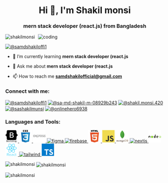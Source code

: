 
<h1 align="center">Hi 👋, I'm Shakil monsi</h1>
<h3 align="center">mern stack developer (react.js) from Bangladesh</h3>
<img align="right" alt="coding" width="400" src="https://media.tenor.com/qJ5evVs-_uUAAAAC/coding.gif"/>


<p align="left"> <img src="https://komarev.com/ghpvc/?username=shakilmonsi&label=Profile%20views&color=0e75b6&style=flat" alt="shakilmonsi" /> </p>

<p align="left"> <a href="https://twitter.com/@samdshakiloffi1" target="blank"><img src="https://img.shields.io/twitter/follow/samdshakiloffi1?logo=twitter&style=for-the-badge" alt="@samdshakiloffi1" /></a> </p>

- 🌱 I’m currently learning **mern stack developer (react.js**

- 💬 Ask me about **mern stack developer (react.js**

- 📫 How to reach me **samdshakilofficial@gmail.com**

<h3 align="left">Connect with me:</h3>
<p align="left">
<a href="https://twitter.com/@samdshakiloffi1" target="blank"><img align="center" src="https://raw.githubusercontent.com/rahuldkjain/github-profile-readme-generator/master/src/images/icons/Social/twitter.svg" alt="@samdshakiloffi1" height="30" width="40" /></a>
<a href="https://www.linkedin.com/in/sa-md-shakil-m-08929b243/" target="blank"><img align="center" src="https://raw.githubusercontent.com/rahuldkjain/github-profile-readme-generator/master/src/images/icons/Social/linked-in-alt.svg" alt="@sa-md-shakil-m-08929b243" height="30" width="40" /></a>
<a href="https://fb.com/@shakil.monsi.420" target="blank"><img align="center" src="https://raw.githubusercontent.com/rahuldkjain/github-profile-readme-generator/master/src/images/icons/Social/facebook.svg" alt="@shakil.monsi.420" height="30" width="40" /></a>
<a href="https://www.instagram.com/sashakilmunsi/?igshid=MWlmdDV3bDg1cHpzcA%3D%3D" target="blank"><img align="center" src="https://raw.githubusercontent.com/rahuldkjain/github-profile-readme-generator/master/src/images/icons/Social/instagram.svg" alt="@sashakilmunsi" height="30" width="40" /></a>
<a href="https://www.youtube.com/@onlinehero6938" target="blank"><img align="center" src="https://raw.githubusercontent.com/rahuldkjain/github-profile-readme-generator/master/src/images/icons/Social/youtube.svg" alt="@onlinehero6938" height="30" width="40" /></a>
</p>

<h3 align="left">Languages and Tools:</h3>
<p align="left"> <a href="https://getbootstrap.com" target="_blank" rel="noreferrer"> <img src="https://raw.githubusercontent.com/devicons/devicon/master/icons/bootstrap/bootstrap-plain-wordmark.svg" alt="bootstrap" width="40" height="40"/> </a> <a href="https://www.w3schools.com/css/" target="_blank" rel="noreferrer"> <img src="https://raw.githubusercontent.com/devicons/devicon/master/icons/css3/css3-original-wordmark.svg" alt="css3" width="40" height="40"/> </a> <a href="https://expressjs.com" target="_blank" rel="noreferrer"> <img src="https://raw.githubusercontent.com/devicons/devicon/master/icons/express/express-original-wordmark.svg" alt="express" width="40" height="40"/> </a> <a href="https://www.figma.com/" target="_blank" rel="noreferrer"> <img src="https://www.vectorlogo.zone/logos/figma/figma-icon.svg" alt="figma" width="40" height="40"/> </a> <a href="https://firebase.google.com/" target="_blank" rel="noreferrer"> <img src="https://www.vectorlogo.zone/logos/firebase/firebase-icon.svg" alt="firebase" width="40" height="40"/> </a> <a href="https://www.w3.org/html/" target="_blank" rel="noreferrer"> <img src="https://raw.githubusercontent.com/devicons/devicon/master/icons/html5/html5-original-wordmark.svg" alt="html5" width="40" height="40"/> </a> <a href="https://developer.mozilla.org/en-US/docs/Web/JavaScript" target="_blank" rel="noreferrer"> <img src="https://raw.githubusercontent.com/devicons/devicon/master/icons/javascript/javascript-original.svg" alt="javascript" width="40" height="40"/> </a> <a href="https://www.mongodb.com/" target="_blank" rel="noreferrer"> <img src="https://raw.githubusercontent.com/devicons/devicon/master/icons/mongodb/mongodb-original-wordmark.svg" alt="mongodb" width="40" height="40"/> </a> <a href="https://nextjs.org/" target="_blank" rel="noreferrer"> <img src="https://cdn.worldvectorlogo.com/logos/nextjs-2.svg" alt="nextjs" width="40" height="40"/> </a> <a href="https://nodejs.org" target="_blank" rel="noreferrer"> <img src="https://raw.githubusercontent.com/devicons/devicon/master/icons/nodejs/nodejs-original-wordmark.svg" alt="nodejs" width="40" height="40"/> </a> <a href="https://reactjs.org/" target="_blank" rel="noreferrer"> <img src="https://raw.githubusercontent.com/devicons/devicon/master/icons/react/react-original-wordmark.svg" alt="react" width="40" height="40"/> </a> <a href="https://tailwindcss.com/" target="_blank" rel="noreferrer"> <img src="https://www.vectorlogo.zone/logos/tailwindcss/tailwindcss-icon.svg" alt="tailwind" width="40" height="40"/> </a> <a href="https://www.typescriptlang.org/" target="_blank" rel="noreferrer"> <img src="https://raw.githubusercontent.com/devicons/devicon/master/icons/typescript/typescript-original.svg" alt="typescript" width="40" height="40"/> </a> </p>

<p><img align="left" src="https://github-readme-stats.vercel.app/api/top-langs?username=shakilmonsi&show_icons=true&locale=en&layout=compact" alt="shakilmonsi" /></p>

<p>&nbsp;<img align="center" src="https://github-readme-stats.vercel.app/api?username=shakilmonsi&show_icons=true&locale=en" alt="shakilmonsi" /></p>

<p><img align="center" src="https://github-readme-streak-stats.herokuapp.com/?user=shakilmonsi&" alt="shakilmonsi" /></p>
